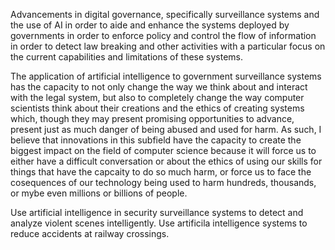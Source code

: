 Advancements in digital governance, specifically surveillance systems and the use of AI in order to aide and enhance the systems deployed by governments in order to enforce policy and control the flow of information in order to detect law breaking and other activities with a particular focus on the current capabilities and limitations of these systems.

The application of artificial intelligence to government surveillance systems has the capacity to not only change the way we think about and interact with the legal system, but also to completely change the way computer scientists think about their creations and the ethics of creating systems which, though they may present promising opportunities to advance, present just as much danger of being abused and used for harm. As such, I believe that innovations in this subfield have the capacity to create the biggest impact on the field of computer science because it will force us to either have a difficult conversation or about the ethics of using our skills for things that have the capcaity to do so much harm, or force us to face the cosequences of our technology being used to harm hundreds, thousands, or mybe even millions or billions of people.

Use artificial intelligence in security surveillance systems to detect and analyze violent scenes intelligently. Use artificila intelligence systems to reduce accidents at railway crossings. 

